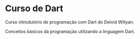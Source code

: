 # Curso de Dart
Curso introdutório de programação com Dart do Deivid Willyan.

Conceitos básicos da programação utilizando a linguagem Dart.
